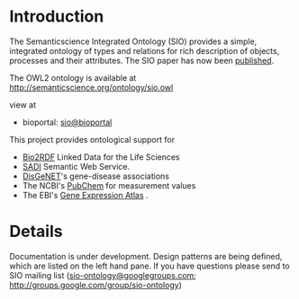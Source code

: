 # Introduction #

The Semanticscience Integrated Ontology (SIO) provides a simple, integrated ontology of types and relations for rich description of objects, processes and their attributes. The SIO paper has now been  [published](http://www.jbiomedsem.com/content/5/1/14).

The OWL2 ontology is available at http://semanticscience.org/ontology/sio.owl

view at
  * bioportal: [sio@bioportal](http://bioportal.bioontology.org/ontologies/SIO)

This project provides ontological support for
  * [Bio2RDF](http://bio2rdf.org) Linked Data for the Life Sciences
  * [SADI](http://sadiframework.org) Semantic Web Service.
  * [DisGeNET](http://rdf.imim.es/DisGeNET.html)'s gene-disease associations
  * The NCBI's [PubChem](http://pubchem.ncbi.nlm.nih.gov/rdf/) for measurement values
  * The EBI's [Gene Expression Atlas](http://www.ebi.ac.uk/rdf/documentation/atlas)  .


# Details #

Documentation is under development. Design patterns are being defined, which are listed on the left hand pane.  If you have questions please send to SIO mailing list (sio-ontology@googlegroups.com; http://groups.google.com/group/sio-ontology)